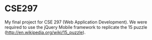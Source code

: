 CSE297
======

My final project for CSE 297 (Web Application Development). We were required to use the jQuery Mobile framework to replicate the 15 puzzle (http://en.wikipedia.org/wiki/15_puzzle).
